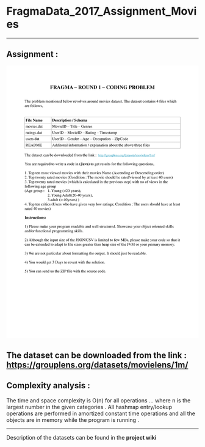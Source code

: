 # FragmaData_2017_Assignment_Movies

---------------------
Assignment : 
---------------------
<img src="images/fd1.png" width="1000" >

<B>The dataset can be downloaded from the link :</B>
https://grouplens.org/datasets/movielens/1m/
----------------------------------------------
Complexity analysis : 
----------------------------------------------
The time and space complexity is O(n) for all operations ... where n is the largest number in the given categories .
All hashmap entry/lookup operations are performed in amortized constant time operations and all the objects are in memory while the program is running .

-----------------------------------------------

Description of the datasets can be found in the <B>project wiki</B>
